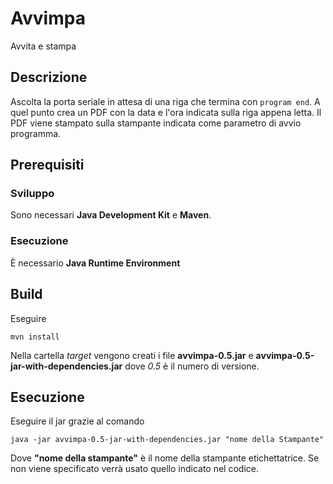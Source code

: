 # Avvimpa
Avvita e stampa

## Descrizione
Ascolta la porta seriale in attesa di una riga che termina con `program end`.
A quel punto crea un PDF con la data e l'ora indicata sulla riga appena letta. Il PDF viene stampato sulla stampante indicata come parametro di avvio programma.

## Prerequisiti
### Sviluppo
Sono necessari **Java Development Kit** e **Maven**.
### Esecuzione
È necessario **Java Runtime Environment**

## Build
Eseguire
````
mvn install
````
Nella cartella _target_ vengono creati i file **avvimpa-0.5.jar** e **avvimpa-0.5-jar-with-dependencies.jar** dove _0.5_ è il numero di versione.

## Esecuzione
Eseguire il jar grazie al comando
````
java -jar avvimpa-0.5-jar-with-dependencies.jar "nome della Stampante"
````
Dove **"nome della stampante"** è il nome della stampante etichettatrice. Se non viene specificato verrà usato quello indicato nel codice.
